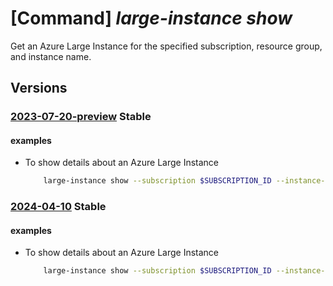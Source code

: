 # [Command] _large-instance show_

Get an Azure Large Instance for the specified subscription, resource group,
and instance name.

## Versions

### [2023-07-20-preview](/Resources/mgmt-plane/L3N1YnNjcmlwdGlvbnMve30vcmVzb3VyY2Vncm91cHMve30vcHJvdmlkZXJzL21pY3Jvc29mdC5henVyZWxhcmdlaW5zdGFuY2UvYXp1cmVsYXJnZWluc3RhbmNlcy97fQ==/2023-07-20-preview.xml) **Stable**

<!-- mgmt-plane /subscriptions/{}/resourcegroups/{}/providers/microsoft.azurelargeinstance/azurelargeinstances/{} 2023-07-20-preview -->

#### examples

- To show details about an Azure Large Instance
    ```bash
        large-instance show --subscription $SUBSCRIPTION_ID --instance-name $INSTANCE_NAME --resource-group $RESOURCE_GROUP
    ```

### [2024-04-10](/Resources/mgmt-plane/L3N1YnNjcmlwdGlvbnMve30vcmVzb3VyY2Vncm91cHMve30vcHJvdmlkZXJzL21pY3Jvc29mdC5henVyZWxhcmdlaW5zdGFuY2UvYXp1cmVsYXJnZWluc3RhbmNlcy97fQ==/2024-04-10.xml) **Stable**

<!-- mgmt-plane /subscriptions/{}/resourcegroups/{}/providers/microsoft.azurelargeinstance/azurelargeinstances/{} 2024-04-10 -->

#### examples

- To show details about an Azure Large Instance
    ```bash
        large-instance show --subscription $SUBSCRIPTION_ID --instance-name $INSTANCE_NAME --resource-group $RESOURCE_GROUP
    ```
